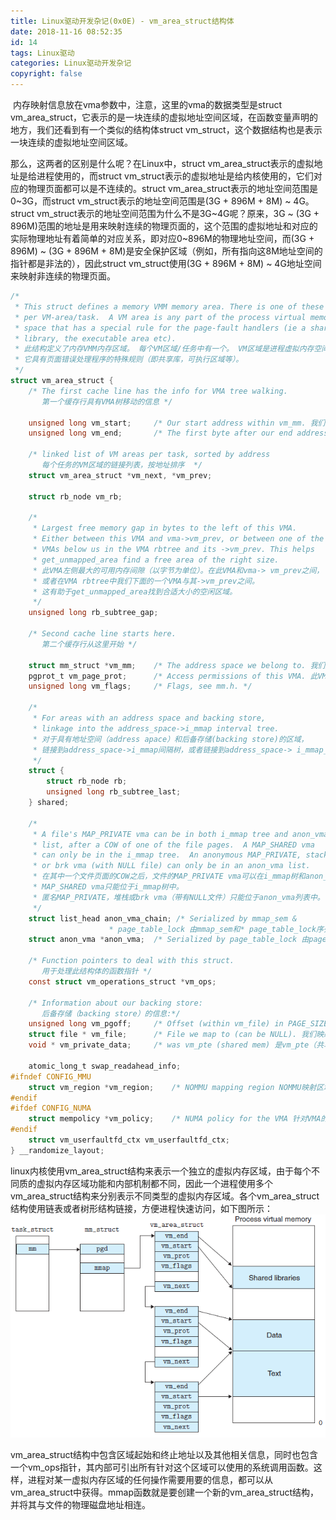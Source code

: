```yaml
---
title: Linux驱动开发杂记(0x0E) - vm_area_struct结构体
date: 2018-11-16 08:52:35
id: 14
tags: Linux驱动
categories: Linux驱动开发杂记
copyright: false
---
```



﻿ 内存映射信息放在vma参数中，注意，这里的vma的数据类型是struct vm_area_struct，它表示的是一块连续的虚拟地址空间区域，在函数变量声明的地方，我们还看到有一个类似的结构体struct vm_struct，这个数据结构也是表示一块连续的虚拟地址空间区域。

那么，这两者的区别是什么呢？在Linux中，struct vm_area_struct表示的虚拟地址是给进程使用的，而struct vm_struct表示的虚拟地址是给内核使用的，它们对应的物理页面都可以是不连续的。struct vm_area_struct表示的地址空间范围是0~3G，而struct vm_struct表示的地址空间范围是(3G + 896M + 8M) ~ 4G。struct vm_struct表示的地址空间范围为什么不是3G~4G呢？原来，3G ~ (3G + 896M)范围的地址是用来映射连续的物理页面的，这个范围的虚拟地址和对应的实际物理地址有着简单的对应关系，即对应0~896M的物理地址空间，而(3G + 896M) ~ (3G + 896M + 8M)是安全保护区域（例如，所有指向这8M地址空间的指针都是非法的），因此struct vm_struct使用(3G + 896M + 8M) ~ 4G地址空间来映射非连续的物理页面。


```c
/*
 * This struct defines a memory VMM memory area. There is one of these
 * per VM-area/task.  A VM area is any part of the process virtual memory
 * space that has a special rule for the page-fault handlers (ie a shared
 * library, the executable area etc).
 * 此结构定义了内存VMM内存区域。 每个VM区域/任务中有一个。 VM区域是进程虚拟内存空间的任何部分，
 * 它具有页面错误处理程序的特殊规则（即共享库，可执行区域等）。
 */
struct vm_area_struct {
	/* The first cache line has the info for VMA tree walking.
	   第一个缓存行具有VMA树移动的信息 */
	
	unsigned long vm_start;		/* Our start address within vm_mm. 我们的起始地址在vm_mm内*/
	unsigned long vm_end;		/* The first byte after our end address within vm_mm. 我们的结束地址在vm_mm之后的第一个字节*/

	/* linked list of VM areas per task, sorted by address 
	   每个任务的VM区域的链接列表，按地址排序  */
	struct vm_area_struct *vm_next, *vm_prev;

	struct rb_node vm_rb;

	/*
	 * Largest free memory gap in bytes to the left of this VMA.
	 * Either between this VMA and vma->vm_prev, or between one of the
	 * VMAs below us in the VMA rbtree and its ->vm_prev. This helps
	 * get_unmapped_area find a free area of the right size.
	 * 此VMA左侧最大的可用内存间隙（以字节为单位）。在此VMA和vma-> vm_prev之间，
	 * 或者在VMA rbtree中我们下面的一个VMA与其->vm_prev之间。
	 * 这有助于get_unmapped_area找到合适大小的空闲区域。
	 */
	unsigned long rb_subtree_gap;

	/* Second cache line starts here. 
	   第二个缓存行从这里开始 */

	struct mm_struct *vm_mm;	/* The address space we belong to. 我们所属的address space*/
	pgprot_t vm_page_prot;		/* Access permissions of this VMA. 此VMA的访问权限 */
	unsigned long vm_flags;		/* Flags, see mm.h. */

	/*
	 * For areas with an address space and backing store,
	 * linkage into the address_space->i_mmap interval tree.
	 * 对于具有地址空间（address apace）和后备存储(backing store)的区域，
	 * 链接到address_space->i_mmap间隔树，或者链接到address_space-> i_mmap_nonlinear列表中的vma。
	 */
	struct {
		struct rb_node rb;
		unsigned long rb_subtree_last;
	} shared;

	/*
	 * A file's MAP_PRIVATE vma can be in both i_mmap tree and anon_vma
	 * list, after a COW of one of the file pages.	A MAP_SHARED vma
	 * can only be in the i_mmap tree.  An anonymous MAP_PRIVATE, stack
	 * or brk vma (with NULL file) can only be in an anon_vma list.
	 * 在其中一个文件页面的COW之后，文件的MAP_PRIVATE vma可以在i_mmap树和anon_vma列表中。
	 * MAP_SHARED vma只能位于i_mmap树中。
	 * 匿名MAP_PRIVATE，堆栈或brk vma（带有NULL文件）只能位于anon_vma列表中。
	 */
	struct list_head anon_vma_chain; /* Serialized by mmap_sem &
					  * page_table_lock 由mmap_sem和* page_table_lock序列化*/
	struct anon_vma *anon_vma;	/* Serialized by page_table_lock 由page_table_lock序列化*/

	/* Function pointers to deal with this struct. 
	   用于处理此结构体的函数指针 */
	const struct vm_operations_struct *vm_ops;

	/* Information about our backing store: 
	   后备存储（backing store）的信息:*/
	unsigned long vm_pgoff;		/* Offset (within vm_file) in PAGE_SIZE units 以PAGE_SIZE为单位的偏移量（在vm_file中）*/
	struct file * vm_file;		/* File we map to (can be NULL). 我们映射到文件（可以为NULL）*/
	void * vm_private_data;		/* was vm_pte (shared mem) 是vm_pte（共享内存） */

	atomic_long_t swap_readahead_info;
#ifndef CONFIG_MMU
	struct vm_region *vm_region;	/* NOMMU mapping region NOMMU映射区域  */
#endif
#ifdef CONFIG_NUMA
	struct mempolicy *vm_policy;	/* NUMA policy for the VMA 针对VMA的NUMA政策 */
#endif
	struct vm_userfaultfd_ctx vm_userfaultfd_ctx;
} __randomize_layout;
```

linux内核使用vm_area_struct结构来表示一个独立的虚拟内存区域，由于每个不同质的虚拟内存区域功能和内部机制都不同，因此一个进程使用多个vm_area_struct结构来分别表示不同类型的虚拟内存区域。各个vm_area_struct结构使用链表或者树形结构链接，方便进程快速访问，如下图所示：
![](0x0E-vm_area_struct结构体/assets/image-20230918111237077.png)

vm_area_struct结构中包含区域起始和终止地址以及其他相关信息，同时也包含一个vm_ops指针，其内部可引出所有针对这个区域可以使用的系统调用函数。这样，进程对某一虚拟内存区域的任何操作需要用要的信息，都可以从vm_area_struct中获得。mmap函数就是要创建一个新的vm_area_struct结构，并将其与文件的物理磁盘地址相连。

